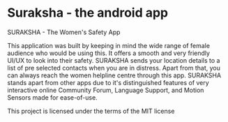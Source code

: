 # Suraksha - the android app

SURAKSHA - The Women's Safety App

This application was built by keeping in mind the wide range of female audience who would be using this. It offers a smooth and very friendly UI/UX  to look into their safety.
SURAKSHA sends your location details to a list of pre selected contacts when you are in distress. Apart from that, you can always reach the women helpline centre through this app.
SURAKSHA stands apart from other apps due to it's distinguished features of very interactive online Community Forum, Language Support, and Motion Sensors made for ease-of-use.

This project is licensed under the terms of the MIT license




